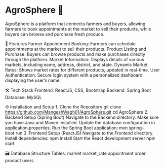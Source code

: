 # AgroSphere 🌾

AgroSphere is a platform that connects farmers and buyers, allowing farmers to book appointments at the market to sell their products, while buyers can browse and purchase fresh produce.

🚀 Features
    Farmer Appointment Booking: Farmers can schedule appointments at the market to sell their products.
    Product Listing and Purchase: Buyers can browse products and make purchases directly through the platform. 
    Market Information: Displays details of various markets, including name, address, district, and state.
    Dynamic Market Rates: Shows market rates for different products, updated in real-time.
  	User Authentication: Secure login system with a personalized dashboard displaying the user’s name.

🛠️ Tech Stack
   Frontend: ReactJS, CSS, Bootstrap
   Backend: Spring Boot
   Database: MySQL


⚙️ Installation and Setup
	1. Clone the Repository
		 git clone https://github.com/MangeshWagh01/AgroSphere.git
     cd AgroSphere
	2. Backend Setup (Spring Boot)
		Navigate to the Backend directory.
		Make sure you have Java and Maven installed.
		Update the database configuration in application.properties.
		Run the Spring Boot application:
		mvn spring-boot:run
	3. Frontend Setup (ReactJS)
		Navigate to the Frontend directory.
		Install dependencies:
			npm install
		Start the React development server
			npm start

🗃️ Database Structure
Tables:
	market
	market_rate 
	appointment 
	order
	product
  users

